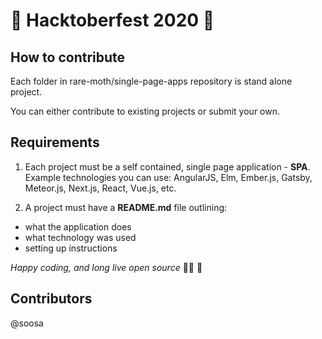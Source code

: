# 👾 Hacktoberfest 2020 🍻

## How to contribute

Each folder in rare-moth/single-page-apps repository is stand alone project.

You can either contribute to existing projects or submit your own.

## Requirements
1. Each project must be a self contained, single page application - **SPA**. Example technologies you can use:
AngularJS, Elm, Ember.js, Gatsby, Meteor.js, Next.js, React, Vue.js, etc.

2. A project must have a **README.md** file outlining:
- what the application does 
- what technology was used
- setting up instructions

*Happy coding, and long live open source* 👩‍💻 :unicorn:

## Contributors
@soosa
